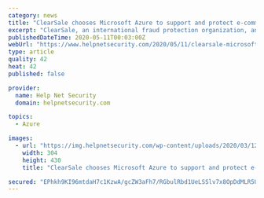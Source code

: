 ```yaml
---
category: news
title: "ClearSale chooses Microsoft Azure to support and protect e-commerce transactions"
excerpt: "ClearSale, an international fraud protection organization, announced it has moved the hosting of its anti-fraud application to Microsoft Azure."
publishedDateTime: 2020-05-11T00:03:00Z
webUrl: "https://www.helpnetsecurity.com/2020/05/11/clearsale-microsoft-azure/"
type: article
quality: 42
heat: 42
published: false

provider:
  name: Help Net Security
  domain: helpnetsecurity.com

topics:
  - Azure

images:
  - url: "https://img.helpnetsecurity.com/wp-content/uploads/2020/03/12085321/insecure-rsac2020.jpg"
    width: 304
    height: 430
    title: "ClearSale chooses Microsoft Azure to support and protect e-commerce transactions"

secured: "EPhkh9KI96mtdaH7c1KzwA/gcZW3aFh7/RGbulRbd1UeLSSlv7x8OpDdMLR5Uon3k2VPoIjLXifSpJb2goOlBA9nOLHXkr2hG+S9b3R5OqoIG2o6P9EAShQX8ZCVUhoFpPc+Qk4u3XeGE2m8in72ZD5UQQc5x+jONMBKCI115M6UnLu1E00s1FY+SPmkNuwh0gnDpmOaukf+yo4bhSeWXNzrVHVLMczTQ8BwbhV0Ek7RN7p0JsC8FsgsYpnWfo1F4iVXlRokKh9enO0JcdK/VHdrmtvSjO9jRC54fLkU9EAUm6f4Ven1CLULbxRhmcA0;AZ7kB4Qx5pUHQM3g+ICWMQ=="
---
```


